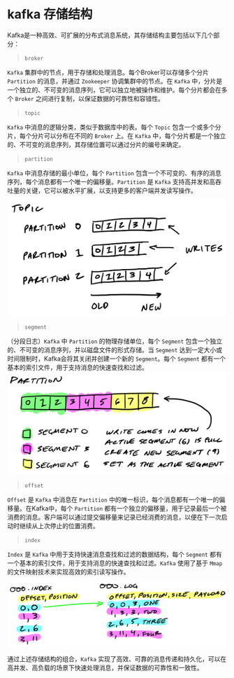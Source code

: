 # kafka 存储结构

Kafka是一种高效、可扩展的分布式消息系统，其存储结构主要包括以下几个部分：

> `broker`

`Kafka` 集群中的节点，用于存储和处理消息。每个Broker可以存储多个分片 `Partition` 的消息，并通过 `Zookeeper` 协调集群中的节点。在 `Kafka` 中，分片是一个独立的、不可变的消息序列，它可以独立地被操作和维护。每个分片都会在多个 `Broker` 之间进行复制，以保证数据的可靠性和容错性。

> `topic`

`Kafka` 中消息的逻辑分类，类似于数据库中的表。每个 `Topic` 包含一个或多个分片，每个分片可以分布在不同的 `Broker` 上。在 `Kafka` 中，每个分片都是一个独立的、不可变的消息序列，其存储位置可以通过分片的编号来确定。

> `partition`

`Kafka` 中消息存储的最小单位，每个 `Partition` 包含一个不可变的、有序的消息序列，每个消息都有一个唯一的偏移量。`Partition` 是 `Kafka` 支持高并发和高吞吐量的关键，它可以被水平扩展，以支持更多的客户端并发读写操作。

![](./img/partition.png)

> `segment`

（分段日志）`Kafka` 中 `Partition` 的物理存储单位，每个 `Segment` 包含一个独立的、不可变的消息序列，并以磁盘文件的形式存储。当 `Segment` 达到一定大小或时间限制时，Kafka会将其关闭并创建一个新的 `Segment`。每个 `Segment` 都有一个基本的索引文件，用于支持消息的快速查找和过滤。
![](./img/segment.webp)

> `offset`

`Offset` 是 `Kafka` 中消息在 `Partition` 中的唯一标识，每个消息都有一个唯一的偏移量。在Kafka中，每个 `Partition` 都有一个独立的偏移量，用于记录最后一个被消费的消息。客户端可以通过提交偏移量来记录已经消费的消息，以便在下一次启动时继续从上次停止的位置消费。

> `index`

`Index` 是 `Kafka` 中用于支持快速消息查找和过滤的数据结构，每个 `Segment` 都有一个基本的索引文件，用于支持消息的快速查找和过滤。`Kafka` 使用了基于 `Mmap` 的文件映射技术来实现高效的索引读写操作。

![](./img/index.webp)

通过上述存储结构的组合，`Kafka` 实现了高效、可靠的消息传递和持久化，可以在高并发、高负载的场景下快速处理消息，并保证数据的可靠性和一致性。
